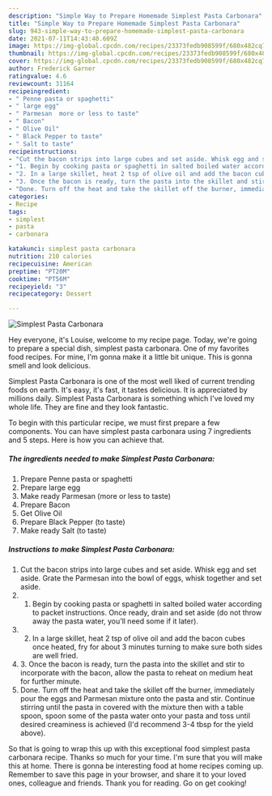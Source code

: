 ```yaml
---
description: "Simple Way to Prepare Homemade Simplest Pasta Carbonara"
title: "Simple Way to Prepare Homemade Simplest Pasta Carbonara"
slug: 943-simple-way-to-prepare-homemade-simplest-pasta-carbonara
date: 2021-07-11T14:43:40.609Z
image: https://img-global.cpcdn.com/recipes/23373fedb908599f/680x482cq70/simplest-pasta-carbonara-recipe-main-photo.jpg
thumbnail: https://img-global.cpcdn.com/recipes/23373fedb908599f/680x482cq70/simplest-pasta-carbonara-recipe-main-photo.jpg
cover: https://img-global.cpcdn.com/recipes/23373fedb908599f/680x482cq70/simplest-pasta-carbonara-recipe-main-photo.jpg
author: Frederick Garner
ratingvalue: 4.6
reviewcount: 31164
recipeingredient:
- " Penne pasta or spaghetti"
- " large egg"
- " Parmesan  more or less to taste"
- " Bacon"
- " Olive Oil"
- " Black Pepper to taste"
- " Salt to taste"
recipeinstructions:
- "Cut the bacon strips into large cubes and set aside. Whisk egg and set aside. Grate the Parmesan into the bowl of eggs, whisk together and set aside."
- "1. Begin by cooking pasta or spaghetti in salted boiled water according to packet instructions. Once ready, drain and set aside (do not throw away the pasta water, you’ll need some if it later)."
- "2. In a large skillet, heat 2 tsp of olive oil and add the bacon cubes once heated, fry for about 3 minutes turning to make sure both sides are well fried."
- "3. Once the bacon is ready, turn the pasta into the skillet and stir to incorporate with the bacon, allow the pasta to reheat on medium heat for further minute."
- "Done. Turn off the heat and take the skillet off the burner, immediately pour the eggs and Parmesan mixture onto the pasta and stir. Continue stirring until the pasta in covered with the mixture then with a table spoon, spoon some of the pasta water onto your pasta and toss until desired creaminess is achieved (I&#39;d recommend 3-4 tbsp for the yield above)."
categories:
- Recipe
tags:
- simplest
- pasta
- carbonara

katakunci: simplest pasta carbonara 
nutrition: 210 calories
recipecuisine: American
preptime: "PT20M"
cooktime: "PT56M"
recipeyield: "3"
recipecategory: Dessert

---
```



![Simplest Pasta Carbonara](https://img-global.cpcdn.com/recipes/23373fedb908599f/680x482cq70/simplest-pasta-carbonara-recipe-main-photo.jpg)

Hey everyone, it's Louise, welcome to my recipe page. Today, we're going to prepare a special dish, simplest pasta carbonara. One of my favorites food recipes. For mine, I'm gonna make it a little bit unique. This is gonna smell and look delicious.

Simplest Pasta Carbonara is one of the most well liked of current trending foods on earth. It's easy, it's fast, it tastes delicious. It is appreciated by millions daily. Simplest Pasta Carbonara is something which I've loved my whole life. They are fine and they look fantastic.




To begin with this particular recipe, we must first prepare a few components. You can have simplest pasta carbonara using 7 ingredients and 5 steps. Here is how you can achieve that.

<!--inarticleads1-->

##### The ingredients needed to make Simplest Pasta Carbonara:

1. Prepare  Penne pasta or spaghetti
1. Prepare  large egg
1. Make ready  Parmesan  (more or less to taste)
1. Prepare  Bacon
1. Get  Olive Oil
1. Prepare  Black Pepper (to taste)
1. Make ready  Salt (to taste)




<!--inarticleads2-->

##### Instructions to make Simplest Pasta Carbonara:

1. Cut the bacon strips into large cubes and set aside. Whisk egg and set aside. Grate the Parmesan into the bowl of eggs, whisk together and set aside.
1. 1. Begin by cooking pasta or spaghetti in salted boiled water according to packet instructions. Once ready, drain and set aside (do not throw away the pasta water, you’ll need some if it later).
1. 2. In a large skillet, heat 2 tsp of olive oil and add the bacon cubes once heated, fry for about 3 minutes turning to make sure both sides are well fried.
1. 3. Once the bacon is ready, turn the pasta into the skillet and stir to incorporate with the bacon, allow the pasta to reheat on medium heat for further minute.
1. Done. Turn off the heat and take the skillet off the burner, immediately pour the eggs and Parmesan mixture onto the pasta and stir. Continue stirring until the pasta in covered with the mixture then with a table spoon, spoon some of the pasta water onto your pasta and toss until desired creaminess is achieved (I&#39;d recommend 3-4 tbsp for the yield above).




So that is going to wrap this up with this exceptional food simplest pasta carbonara recipe. Thanks so much for your time. I'm sure that you will make this at home. There is gonna be interesting food at home recipes coming up. Remember to save this page in your browser, and share it to your loved ones, colleague and friends. Thank you for reading. Go on get cooking!
